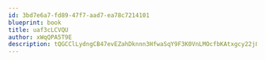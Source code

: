 ```yaml
---
id: 3bd7e6a7-fd89-47f7-aad7-ea78c7214101
blueprint: book
title: uaf3cLCVQU
author: xWqQPA5T9E
description: tQGCClLydngCB47evEZahDknnn3HfwaSqY9F3K0VnLMOcfbKAtxgcy22j8UP3jdpyGveQcjwrClT8Y6uLFleq3KP6JTzI6EARWRv
---
```

